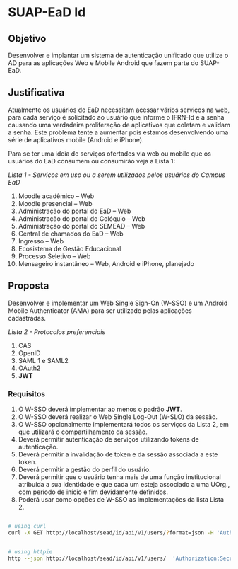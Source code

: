 # SUAP-EaD Id



## Objetivo

Desenvolver e implantar um sistema de autenticação unificado que utilize o AD para as aplicações Web e Mobile Android que fazem parte do SUAP-EaD.


## Justificativa

Atualmente os usuários do EaD necessitam acessar vários serviços na web, para cada serviço é solicitado ao usuário que informe o IFRN-Id e a senha causando uma verdadeira proliferação de aplicativos que coletam e validam a senha. Este problema tente a aumentar pois estamos desenvolvendo uma série de aplicativos mobile (Android e iPhone).

Para se ter uma ideia de serviços ofertados via web ou mobile que os usuários do EaD consumem ou consumirão veja a Lista 1:

*Lista 1 - Serviços em uso ou a serem utilizados pelos usuários do Campus EaD*
1. Moodle acadêmico – Web
2. Moodle presencial – Web
3. Administração do portal do EaD – Web
4. Administração do portal do Colóquio – Web
5. Administração do portal do SEMEAD – Web
6. Central de chamados do EaD – Web
7. Ingresso – Web
8. Ecosistema de Gestão Educacional
8. Processo Seletivo – Web
9. Mensageiro instantâneo – Web, Android e iPhone, planejado



## Proposta

Desenvolver e implementar um Web Single Sign-On (W-SSO) e um Android Mobile Authenticator (AMA) para ser utilizado pelas aplicações cadastradas.

*Lista 2 -  Protocolos preferenciais*
1.	CAS
2.	OpenID
3.	SAML 1 e SAML2
4.	OAuth2
5.	**JWT**


### Requisitos

1.	O W-SSO deverá implementar ao menos o padrão **JWT**.
2.	O W-SSO deverá realizar o Web Single Log-Out (W-SLO) da sessão.
3.	O W-SSO opcionalmente implementará todos os serviços da Lista 2, em que utilizará o compartilhamento da sessão.
4.	Deverá permitir autenticação de serviços utilizando tokens de autenticação.
5.	Deverá permitir a invalidação de token e da sessão associada a este token.
6.	Deverá permitir a gestão do perfil do usuário.
7.	Deverá permitir que o usuário tenha mais de uma função institucional atribuída a sua identidade e que cada um esteja associado a uma UOrg., com período de início e fim devidamente definidos.
8.	Poderá usar como opções de W-SSO as implementações da lista Lista 2.


```bash

# using curl
curl -X GET http://localhost/sead/id/api/v1/users/?format=json -H 'Authorization: Secret _SUAP_EAD_ID_JWT_SECRET_'


# using httpie
http --json http://localhost/sead/id/api/v1/users/  'Authorization:Secret _SUAP_EAD_ID_JWT_SECRET_'

```